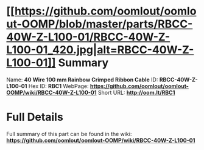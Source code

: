
[[https://github.com/oomlout/oomlout-OOMP/blob/master/parts/RBCC-40W-Z-L100-01/RBCC-40W-Z-L100-01_420.jpg|alt=RBCC-40W-Z-L100-01]] 
Summary
=================

Name: __40 Wire 100 mm Rainbow Crimped Ribbon Cable__
ID: __RBCC-40W-Z-L100-01__
Hex ID: __RBC1__
WebPage: __https://github.com/oomlout/oomlout-OOMP/wiki/RBCC-40W-Z-L100-01__
Short URL: __http://oom.lt/RBC1__

Full Details
==========================
Full summary of this part can be found in the wiki:   
__https://github.com/oomlout/oomlout-OOMP/wiki/RBCC-40W-Z-L100-01__   

